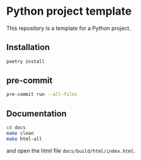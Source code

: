 # Python project template

This repository is a template for a Python project.

## Installation

```bash
poetry install
```

## pre-commit

```bash
pre-commit run --all-files
```

## Documentation

```bash
cd docs
make clean
make html-all
```

and open the html file `docs/build/html/index.html`.
